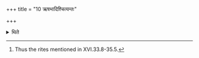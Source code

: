 +++
title = "10 ऋषभादिश्चित्यन्तः"

+++

<details><summary>थिते</summary>

10. Then the layer is to be built completely, beginning with (placing of) the Bull-bricks.[^1]   

[^1]: Thus the rites mentioned in XVI.33.8-35.5.  

</details>
